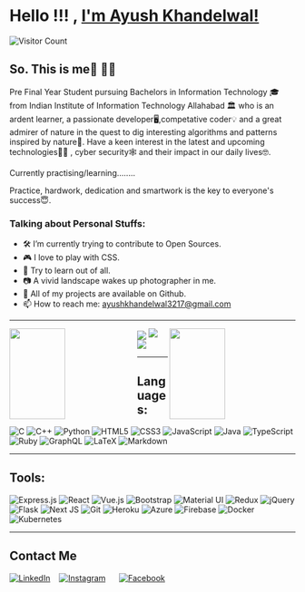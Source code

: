 # Hello !!! , [I'm Ayush Khandelwal!](https://www.linkedin.com/in/ayush-khandelwal-741a88194/) &nbsp; &nbsp;
![Visitor Count](https://profile-counter.glitch.me/{Ayush-Khandelwal-007}/count.svg)

## So. This is me🥱 💁‍♂️ 


Pre Final Year Student pursuing Bachelors in Information Technology 🎓 from Indian Institute of Information Technology Allahabad 🏛 who is an ardent learner, a passionate developer🖥️,competative coder💡 and a great admirer of nature in the quest to dig interesting algorithms and patterns inspired by nature🌿. Have a keen interest in the latest and upcoming technologies👨‍💻 , cyber security🕸️  and their impact in our daily lives🤓.

Currently practising/learning........

Practice, hardwork, dedication and smartwork is the key to everyone's success😇.


### Talking about Personal Stuffs:
- 🛠 I’m currently trying to contribute to Open Sources.
- 🎮 I love to play with CSS.
- 📖 Try to learn out of all.
- 📷 A vivid landscape wakes up photographer in me.
- 👾 All of my projects are available on Github.
- 📫 How to reach me: ayushkhandelwal3217@gmail.com

---

<img align="center" src="https://github-readme-stats.vercel.app/api?username=Ayush-Khandelwal-007&show_icons=true&custom_title=My GitHub Stats&count_private=true&theme=dracula" />

<img align="left" src="https://github-readme-streak-stats.herokuapp.com/?user=Ayush-Khandelwal-007&hide_border=true&theme=radical" width="44%" height="160px">

<img align="right" src="https://github-readme-stats.vercel.app/api/top-langs/?username=Ayush-Khandelwal-007&layout=compact&theme=dracula" width="44%" height="160px"/>

<img src="https://github-profile-trophy.vercel.app/?username=Ayush-Khandelwal-007&theme=dracula&column=8&margin-w=10&margin-h=15 (https://github.com/ryo-ma/github-profile-trophy)">

<img src="https://activity-graph.herokuapp.com/graph?username=Ayush-Khandelwal-007&bg_color=1F222E&color=F8D866&line=F85D7F&point=FFFFFF&hide_border=false" />

---
## Languages:                                                                                   
<img alt="C" src="https://img.shields.io/badge/c-%2300599C.svg?style=for-the-badge&logo=c&logoColor=white"/>
<img alt="C++" src="https://img.shields.io/badge/c++-%2300599C.svg?style=for-the-badge&logo=c%2B%2B&logoColor=white"/>
<img alt="Python" src="https://img.shields.io/badge/python-%2314354C.svg?style=for-the-badge&logo=python&logoColor=white"/>
<img alt="HTML5" src="https://img.shields.io/badge/html5-%23E34F26.svg?style=for-the-badge&logo=html5&logoColor=white"/>
<img alt="CSS3" src="https://img.shields.io/badge/css3-%231572B6.svg?style=for-the-badge&logo=css3&logoColor=white"/>
<img alt="JavaScript" src="https://img.shields.io/badge/javascript-%23323330.svg?style=for-the-badge&logo=javascript&logoColor=%23F7DF1E"/>
<img alt="Java" src="https://img.shields.io/badge/java-%23ED8B00.svg?style=for-the-badge&logo=java&logoColor=white"/>
<img alt="TypeScript" src="https://img.shields.io/badge/typescript-%23007ACC.svg?style=for-the-badge&logo=typescript&logoColor=white"/>
<img alt="Ruby" src="https://img.shields.io/badge/ruby-%23CC342D.svg?style=for-the-badge&logo=ruby&logoColor=white"/>
<img alt="GraphQL" src="https://img.shields.io/badge/-GraphQL-E10098?style=for-the-badge&logo=graphql"/>
<img alt="LaTeX" src="https://img.shields.io/badge/latex-%23008080.svg?style=for-the-badge&logo=latex&logoColor=white"/>
<img alt="Markdown" src="https://img.shields.io/badge/markdown-%23000000.svg?style=for-the-badge&logo=markdown&logoColor=white"/>

---
## Tools:
<img alt="Express.js" src="https://img.shields.io/badge/express.js-%23404d59.svg?style=for-the-badge&logo=express&logoColor=%2361DAFB"/>
<img alt="React" src="https://img.shields.io/badge/react-%2320232a.svg?style=for-the-badge&logo=react&logoColor=%2361DAFB"/>
<img alt="Vue.js" src="https://img.shields.io/badge/vuejs-%2335495e.svg?style=for-the-badge&logo=vue-dot-js&logoColor=%234FC08D"/>
<img alt="Bootstrap" src="https://img.shields.io/badge/bootstrap-%23563D7C.svg?style=for-the-badge&logo=bootstrap&logoColor=white"/>
<img alt="Material UI" src="https://img.shields.io/badge/materialui-%230081CB.svg?style=for-the-badge&logo=material-ui&logoColor=white"/>
<img alt="Redux" src="https://img.shields.io/badge/redux-%23593d88.svg?style=for-the-badge&logo=redux&logoColor=white"/>
<img alt="jQuery" src="https://img.shields.io/badge/jquery-%230769AD.svg?style=for-the-badge&logo=jquery&logoColor=white"/>
<img alt="Flask" src="https://img.shields.io/badge/flask-%23000.svg?style=for-the-badge&logo=flask&logoColor=white"/>
<img alt="Next JS" src="https://img.shields.io/badge/nextjs-%23000000.svg?style=for-the-badge&logo=next.js&logoColor=white"/>
<img alt="Git" src="https://img.shields.io/badge/git-%23F05033.svg?style=for-the-badge&logo=git&logoColor=white"/>
<img alt="Heroku" src="https://img.shields.io/badge/heroku-%23430098.svg?style=for-the-badge&logo=heroku&logoColor=white"/>
<img alt="Azure" src="https://img.shields.io/badge/azure-%230072C6.svg?style=for-the-badge&logo=azure-devops&logoColor=white"/>
<img alt="Firebase" src="https://img.shields.io/badge/firebase-%23039BE5.svg?style=for-the-badge&logo=firebase"/>
<img alt="Docker" src="https://img.shields.io/badge/docker-%230db7ed.svg?style=for-the-badge&logo=docker&logoColor=white"/>
<img alt="Kubernetes" src="https://img.shields.io/badge/kubernetes-%23326ce5.svg?style=for-the-badge&logo=kubernetes&logoColor=white"/>

---
## Contact Me

[<img alt="LinkedIn" src="https://img.shields.io/badge/linkedin-%230077B5.svg?style=for-the-badge&logo=linkedin&logoColor=white"/>][linkedin]&nbsp;&nbsp;&nbsp;
[<img alt="Instagram" src="https://img.shields.io/badge/<handle>-%23E4405F.svg?style=for-the-badge&logo=Instagram&logoColor=white"/>][instagram]&nbsp; &nbsp; &nbsp;
[<img alt="Facebook" src="https://img.shields.io/badge/Facebook-%231877F2.svg?style=for-the-badge&logo=Facebook&logoColor=white"/>][facebook]&nbsp; &nbsp; &nbsp;
<br/>




[linkedin]:https://www.linkedin.com/in/ayush-khandelwal-741a88194/
[github]:https://github.com/Ayush-Khandelwal-007/
[instagram]:https://www.instagram.com/lens_ified/
[facebook]:https://www.facebook.com/ayush.khandelwal.92317
